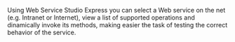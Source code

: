 Using Web Service Studio Express you can select a Web service on the net (e.g. Intranet or Internet), view a list of supported operations and dinamically invoke its methods, making easier the task of testing the correct behavior of the service.


